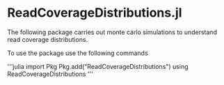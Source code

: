 # ReadCoverageDistributions.jl

The following package carries out monte carlo simulations to understand read coverage distributions.

To use the package use the following commands

'''julia
import Pkg
Pkg.add("ReadCoverageDistributions")
using ReadCoverageDistributions
'''
